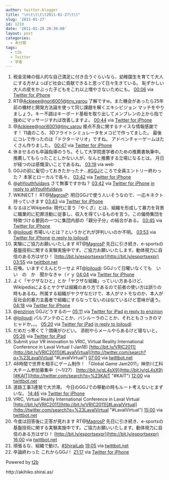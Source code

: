 ```yaml
---
author: twitter-blogger
title: "\n\t\t\t\t2011-01-27\t\t"
slug: '2011-01-27'
id: 1210
date: '2011-01-28 20:30:00'
layout: post
categories:
  - 未分類
tags:
  - t2b
  - Twitter
  - 学者
---
```


<div xmlns:georss="http://www.georss.org/georss">

1.  <span><span>税金泥棒の個人的な自己満足に付き合うぐらいなら、幼稚園生を育てて大人にする方がよっぽど社会に貢献できると思って日々生きている。 恥ずかしい大人の皮をかぶった子どもをこれ以上増やさないためにも。</span> <span>[<span>00:06</span>](http://twitter.com/o_ob/status/30582376098693120) <span>via [Twitter for iPhone](http://twitter.com/)</span></span></span>
2.  <span><span>RT@[Ackieee](http://twitter.com/Ackieee "Ackieee")@[nori6001](http://twitter.com/nori6001 "nori6001")@[tiny_yarou](http://twitter.com/tiny_yarou "tiny_yarou") 了解ですw。また機会があったら25年前の機材と開発方法論を使って同じ課題を解くエキシビジョン マッチをやりましょう。キー不調はキーボード基板を取り出してメンブレンの上から指で強めにマッサージすれば改善しますよ。</span> <span>[<span>00:44</span>](http://twitter.com/o_ob/status/30591880571920384) <span>via [Twitter for iPhone](http://twitter.com/)</span></span></span>
3.  <span><span>@[Ackieee](http://twitter.com/Ackieee "Ackieee")@[nori6001](http://twitter.com/nori6001 "nori6001")@[tiny_yarou](http://twitter.com/tiny_yarou "tiny_yarou") 接点不良に関するナイスな情報感謝です！ 11歳のころ、3Dフライトシミュレータをメコピで作ってました。 最後にコレで作ったのは「ドクターマリオ」ですね。 アドベンチャーゲームはたくさん作りました。</span> <span>[<span>00:47</span>](http://twitter.com/o_ob/status/30592641926168576) <span>via [Twitter for iPhone](http://twitter.com/)</span></span></span>
4.  <span><span>休ませるのも卒論指導のうち。そして大学院進学者のための推薦書執筆中。 推薦してもらったことしかない人が、なんと推薦する立場になるとは。 月日が経つのは感慨深いことであるね。</span> <span>[<span>03:19</span>](http://twitter.com/o_ob/status/30630973020315648) <span>via web</span></span></span>
5.  <span><span>GGJの前に髪切っておきたかったナ...[#GGJ](http://twitter.com/search?q=%23GGJ "#GGJ")ところで全員エントリー終わった？ 本家とローカルで各々。</span> <span>[<span>03:42</span>](http://twitter.com/o_ob/status/30636746286829568) <span>via [Twitter for iPhone](http://twitter.com/)</span></span></span>
6.  <span><span>@[ahYouthfuldays](http://twitter.com/ahYouthfuldays "ahYouthfuldays") さて無事ですかね？</span> <span>[<span>03:42</span>](http://twitter.com/o_ob/status/30636866759823361) <span>via [Twitter for iPhone](http://twitter.com/)</span> [in reply to ahYouthfuldays](http://twitter.com/ahYouthfuldays/status/30541421400293376)</span></span>
7.  <span><span>WKINECT！ RT@[MagrosP](http://twitter.com/MagrosP "MagrosP"): 明日GGJで使う人いそうなので、一応キネクト持っていきます</span> <span>[<span>03:43</span>](http://twitter.com/o_ob/status/30637067717320704) <span>via [Twitter for iPhone](http://twitter.com/)</span></span></span>
8.  <span><span>なるほどWikipedia: 現代に言う『やくざ』とは、組織を形成して暴力を背景に職業的に犯罪活動に従事し、収入を得ているものを言う。この偏倚集団を特徴づける要因の一つに集団内部の「親分子分」の結合がある。</span> <span>[<span>03:45</span>](http://twitter.com/o_ob/status/30637592512831488) <span>via [Twitter for iPhone](http://twitter.com/)</span></span></span>
9.  <span><span>@[loiloudi](http://twitter.com/loiloudi "loiloudi") 市場いいとは？というかどれが評判いいのか不明。</span> <span>[<span>03:53</span>](http://twitter.com/o_ob/status/30639549541523456) <span>via [Twitter for iPhone](http://twitter.com/)</span> [in reply to loiloudi](http://twitter.com/loiloudi/status/30638592808189952)</span></span>
10.  <span><span>実験にご協力お願いいたします RT@[MagrosP](http://twitter.com/MagrosP "MagrosP") 先日に引き続き、e-sportsの基盤技術に関する実験実施中です。ご協力お願いいたします。動体視力に自信のある方はぜひ！ [http://bit.ly/esportsexpr](http://bit.ly/esportsexpr)</span> <span>[<span>03:55</span>](http://twitter.com/o_ob/status/30640034700853249) <span>via [twittbot.net](http://twittbot.net/)</span></span></span>
11.  <span><span>召喚。いますぐえんとりーせよ RT@[loiloudi](http://twitter.com/loiloudi "loiloudi"): GGJって日曜いなくても　い　い　の　か　聞かなきゃ（ｒｙ</span> <span>[<span>04:04</span>](http://twitter.com/o_ob/status/30642213360762881) <span>via [Twitter for iPhone](http://twitter.com/)</span></span></span>
12.  <span><span>よく「ヤクザなひと」とか「ヤクザな組織」っていい方あるけど、Wikipediaによるとヤクザは組織のあり方であるので前者の使い方は誤りの時もあるね。所属する組織がヤクザなだけで、本人がマトモなのか、本人が反社会的暴力主義者で組織にすらなってないのは似ているけど意味が違う。</span> <span>[<span>04:18</span>](http://twitter.com/o_ob/status/30645768209567744) <span>via [Twitter for iPhone](http://twitter.com/)</span></span></span>
13.  <span><span>@[enzirion](http://twitter.com/enzirion "enzirion") GGJどうするのー</span> <span>[<span>05:11</span>](http://twitter.com/o_ob/status/30659274015252480) <span>via [Twitter for iPad](http://itunes.apple.com/app/twitter/id333903271?mt=8)</span> [in reply to enzirion](http://twitter.com/enzirion/status/30658399226044417)</span></span>
14.  <span><span>@[loiloudi](http://twitter.com/loiloudi "loiloudi") パルプンテのことか、バシルーラのことか、それともさっきのマヒャドか。。。</span> <span>[<span>05:20</span>](http://twitter.com/o_ob/status/30661321884180480) <span>via [Twitter for iPad](http://itunes.apple.com/app/twitter/id333903271?mt=8)</span> [in reply to loiloudi](http://twitter.com/loiloudi/status/30651548757397505)</span></span>
15.  <span><span>だめだっ寒くて？頭痛がひどい。 添削やらメールやらあるけど寝ないと。</span> <span>[<span>05:26</span>](http://twitter.com/o_ob/status/30662939996332032) <span>via [Twitter for iPad](http://itunes.apple.com/app/twitter/id333903271?mt=8)</span></span></span>
16.  <span><span>Submit your VR innovation to VRIC, Virtual Reality International Conference in Laval Virtual (-Jan18) [http://bit.ly/VRIC2011](http://bit.ly/VRIC2011)[#LavalVirtual](http://twitter.com/search?q=%23LavalVirtual "#LavalVirtual")</span> <span>[<span>07:00</span>](http://twitter.com/o_ob/status/30686513352151043) <span>via [twittbot.net](http://twittbot.net/)</span></span></span>
17.  <span><span>48時間で世界を相手にゲーム制作！ 「Global Game Jam2011」神奈川工科大チーム参加募集中（～1/27） [http://bit.ly/gL4sX9](http://bit.ly/gL4sX9)[#KAIT](http://twitter.com/search?q=%23KAIT "#KAIT")</span> <span>[<span>12:00</span>](http://twitter.com/o_ob/status/30762007103803392) <span>via [twittbot.net](http://twittbot.net/)</span></span></span>
18.  <span><span>道路工事3連発で大渋滞。 今日のGGJでの移動の時もルート考えないとまずいな。</span> <span>[<span>14:46</span>](http://twitter.com/o_ob/status/30803965780172802) <span>via [Twitter for iPhone](http://twitter.com/)</span></span></span>
19.  <span><span>VRIC, Virtual Reality International Conference in Laval Virtual [http://bit.ly/VRIC2011](http://bit.ly/VRIC2011)[#LavalVirtual](http://twitter.com/search?q=%23LavalVirtual "#LavalVirtual")</span> <span>[<span>15:00</span>](http://twitter.com/o_ob/status/30807298121138177) <span>via [twittbot.net](http://twittbot.net/)</span></span></span>
20.  <span><span>今度は回答後に正答が見れます RT@[MagrosP](http://twitter.com/MagrosP "MagrosP") 先日に引き続き、e-sportsの基盤技術に関する実験実施中です。ご協力お願いいたします。動体視力に自信のある方はぜひ！ [http://bit.ly/esportsexpr](http://bit.ly/esportsexpr)</span> <span>[<span>16:00</span>](http://twitter.com/o_ob/status/30822407711232000) <span>via [twittbot.net](http://twittbot.net/)</span></span></span>
21.  <span><span>頑張るな、組織で動け。[#ShiraiLab](http://twitter.com/search?q=%23ShiraiLab "#ShiraiLab")</span> <span>[<span>19:05</span>](http://twitter.com/o_ob/status/30869168031006720) <span>via [twittbot.net](http://twittbot.net/)</span></span></span>
22.  <span><span>卒論終わった これからGGJ！</span> <span>[<span>21:17</span>](http://twitter.com/o_ob/status/30902345311199232) <span>via [Twitter for iPhone](http://twitter.com/)</span></span></span>

</div>

Powered by [t2b](http://t2b.utilz.jp/)

<div>http://akihiko.shirai.as/</div>